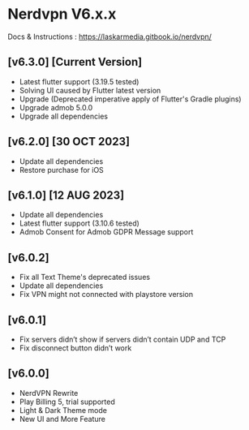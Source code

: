 # Nerdvpn V6.x.x
Docs & Instructions : https://laskarmedia.gitbook.io/nerdvpn/


## [v6.3.0] [Current Version]
* Latest flutter support (3.19.5 tested)
* Solving UI caused by Flutter latest version
* Upgrade (Deprecated imperative apply of Flutter's Gradle plugins)
* Upgrade admob 5.0.0
* Upgrade all dependencies

## [v6.2.0] [30 OCT 2023]
* Update all dependencies
* Restore purchase for iOS

## [v6.1.0] [12 AUG 2023]
* Update all dependencies
* Latest flutter support (3.10.6 tested)
* Admob Consent for Admob GDPR Message support

## [v6.0.2]
* Fix all Text Theme's deprecated issues
* Update all dependencies
* Fix VPN might not connected with playstore version

## [v6.0.1]
* Fix servers didn’t show if servers didn’t contain UDP and TCP
* Fix disconnect button didn’t work

## [v6.0.0]
* NerdVPN Rewrite
* Play Billing 5, trial supported
* Light & Dark Theme mode
* New UI and More Feature